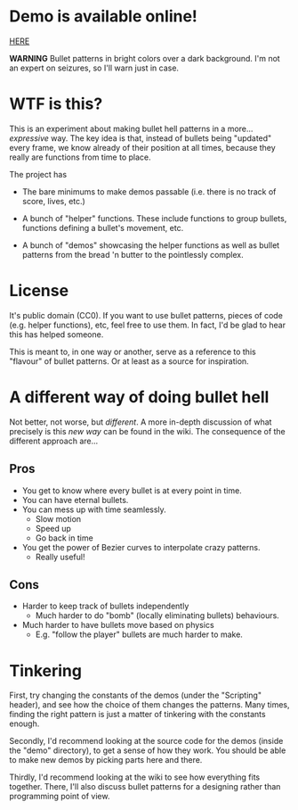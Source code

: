 # Demo is available online!

[HERE](https://agecaf.github.io/studious-happiness/)

**WARNING** Bullet patterns in bright colors over a dark background. I'm not an
expert on seizures, so I'll warn just in case.

# WTF is this?

This is an experiment about making bullet hell patterns in a more... *expressive*
way. The key idea is that, instead of bullets being "updated" every frame, we
know already of their position at all times, because they really are functions
from time to place.

The project has
- The bare minimums to make demos passable (i.e. there is no track of score,
  lives, etc.)

- A bunch of "helper" functions. These include functions to group bullets,
  functions defining a bullet's movement, etc.

- A bunch of "demos" showcasing the helper functions as well as bullet patterns
  from the bread 'n butter to the pointlessly complex.


# License

It's public domain (CC0). If you want to use bullet patterns,
pieces of code (e.g. helper functions), etc, feel free to use them. In fact, I'd
be glad to hear this has helped someone.

This is meant to, in one way or another, serve as a reference to this "flavour"
of bullet patterns. Or at least as a source for inspiration.


# A different way of doing bullet hell

Not better, not worse, but *different*. A more in-depth discussion of what
precisely is this *new way* can be found in the wiki. The consequence of the
different approach are...

## Pros
- You get to know where every bullet is at every point in time.
- You can have eternal bullets.
- You can mess up with time seamlessly.
  - Slow motion
  - Speed up
  - Go back in time
- You get the power of Bezier curves to interpolate crazy patterns.
  - Really useful!

## Cons
- Harder to keep track of bullets independently
  - Much harder to do "bomb" (locally eliminating bullets) behaviours.
- Much harder to have bullets move based on physics
  - E.g. "follow the player" bullets are much harder to make.




# Tinkering

First, try changing the constants of the demos (under the "Scripting" header),
and see how the choice of them changes the patterns. Many times, finding the
right pattern is just a matter of tinkering with the constants enough.

Secondly, I'd recommend looking at the source code for the demos (inside the
"demo" directory), to get a sense of how they work. You should be able to make
new demos by picking parts here and there.

Thirdly, I'd recommend looking at the wiki to see how everything fits together.
There, I'll also discuss bullet patterns for a designing rather than programming
point of view.
